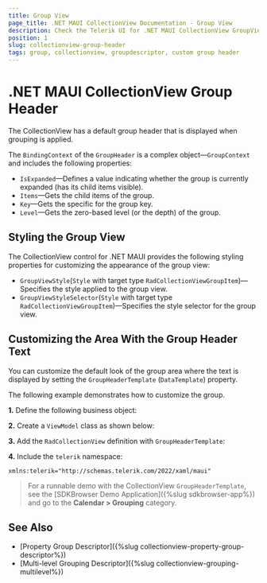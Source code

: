 ```yaml
---
title: Group View
page_title: .NET MAUI CollectionView Documentation - Group View
description: Check the Telerik UI for .NET MAUI CollectionView GroupView's BindingContext properties and how to define a custom GroupHeaderTemplate.
position: 1
slug: collectionview-group-header
tags: group, collectionview, groupdescriptor, custom group header
---
```


# .NET MAUI CollectionView Group Header

The CollectionView has a default group header that is displayed when grouping is applied.

The `BindingContext` of the `GroupHeader` is a complex object&mdash;`GroupContext` and includes the following properties:

- `IsExpanded`&mdash;Defines a value indicating whether the group is currently expanded (has its child items visible).
- `Items`&mdash;Gets the child items of the group.
- `Key`&mdash;Gets the specific for the group key.
- `Level`&mdash;Gets the zero-based level (or the depth) of the group.

## Styling the Group View

The CollectionView control for .NET MAUI provides the following styling properties for customizing the appearance of the group view:

* `GroupViewStyle`(`Style` with target type `RadCollectionViewGroupItem`)&mdash;Specifies the style applied to the group view.
* `GroupViewStyleSelector`(`Style` with target type `RadCollectionViewGroupItem`)&mdash;Specifies the style selector for the group view.

## Customizing the Area With the Group Header Text

You can customize the default look of the group area where the text is displayed by setting the `GroupHeaderTemplate` (`DataTemplate`) property.

The following example demonstrates how to customize the group.

**1.** Define the following business object:

<snippet id='collectionview-datamodel' />

**2.** Create a `ViewModel` class as shown below:

<snippet id='collectionview-viewmodel' />

**3.** Add the `RadCollectionView` definition with `GroupHeaderTemplate`:

<snippet id='collectionview-group-header-template' />

**4.** Include the `telerik` namespace:

```XAML
xmlns:telerik="http://schemas.telerik.com/2022/xaml/maui" 
```

> For a runnable demo with the CollectionView `GroupHeaderTemplate`, see the [SDKBrowser Demo Application]({%slug sdkbrowser-app%}) and go to the **Calendar > Grouping** category.

## See Also

- [Property Group Descriptor]({%slug collectionview-property-group-descriptor%})
- [Multi-level Grouping Descriptor]({%slug collectionview-grouping-multilevel%})